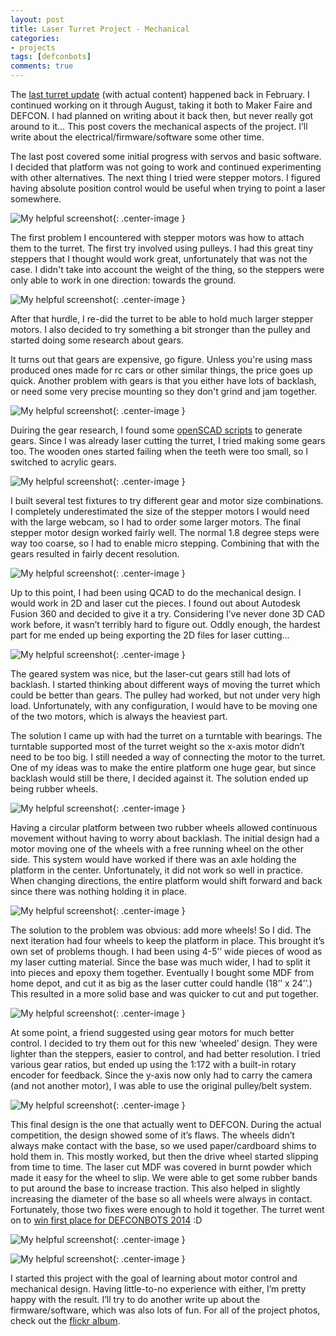 ```yaml
---
layout: post
title: Laser Turret Project - Mechanical
categories:
- projects
tags: [defconbots]
comments: true
---
```


The [last turret update][0] (with actual content) happened back in February. I continued working on it through August, taking it both to Maker Faire and DEFCON. I had planned on writing about it back then, but never really got around to it… This post covers the mechanical aspects of the project. I’ll write about the electrical/firmware/software some other time.

The last post covered some initial progress with servos and basic software. I decided that platform was not going to work and continued experimenting with other alternatives. The next thing I tried were stepper motors. I figured having absolute position control would be useful when trying to point a laser somewhere. 

![My helpful screenshot](/images/defconbots2014/defconbots-mechanical-01.jpg){: .center-image }

The first problem I encountered with stepper motors was how to attach them to the turret. The first try involved using pulleys. I had this great tiny steppers that I thought would work great, unfortunately that was not the case. I didn't take into account the weight of the thing, so the steppers were only able to work in one direction: towards the ground.

![My helpful screenshot](/images/defconbots2014/defconbots-mechanical-02.jpg){: .center-image }

After that hurdle, I re-did the turret to be able to hold much larger stepper motors. I also decided to try something a bit stronger than the pulley and started doing some research about gears. 

It turns out that gears are expensive, go figure. Unless you're using mass produced ones made for rc cars or other similar things, the price goes up quick. Another problem with gears is that you either have lots of backlash, or need some very precise mounting so they don't grind and jam together. 

![My helpful screenshot](/images/defconbots2014/defconbots-mechanical-03.jpg){: .center-image }

Duiring the gear research, I found some [openSCAD scripts][1] to generate gears. Since I was already laser cutting the turret, I tried making some gears too. The wooden ones started failing when the teeth were too small, so I switched to acrylic gears.

![My helpful screenshot](/images/defconbots2014/defconbots-mechanical-04.jpg){: .center-image }

I built several test fixtures to try different gear and motor size combinations. I completely underestimated the size of the stepper motors I would need with the large webcam, so I had to order some larger motors. The final stepper motor design worked fairly well. The normal 1.8 degree steps were way too coarse, so I had to enable micro stepping. Combining that with the gears resulted in fairly decent resolution.

![My helpful screenshot](/images/defconbots2014/defconbots-mechanical-05.jpg){: .center-image }

Up to this point, I had been using QCAD to do the mechanical design. I would work in 2D and laser cut the pieces. I found out about Autodesk Fusion 360 and decided to give it a try. Considering I’ve never done 3D CAD work before, it wasn’t terribly hard to figure out. Oddly enough, the hardest part for me ended up being exporting the 2D files for laser cutting...

![My helpful screenshot](/images/defconbots2014/defconbots-mechanical-06.jpg){: .center-image }

The geared system was nice, but the laser-cut gears still had lots of backlash. I started thinking about different  ways of moving the turret which could be better than gears. The pulley had worked, but not under very high load. Unfortunately, with any configuration, I would have to be moving one of the two motors, which is always the heaviest part. 

The solution I came up with had the turret on a turntable with bearings. The turntable supported most of the turret weight so the x-axis motor didn’t need to be too big. I still needed a way of connecting the motor to the turret. One of my ideas was to make the entire platform one huge gear, but since backlash would still be there, I decided against it. The solution ended up being rubber wheels.

![My helpful screenshot](/images/defconbots2014/defconbots-mechanical-07.jpg){: .center-image }

Having a circular platform between two rubber wheels allowed continuous movement without having to worry about backlash. The initial design had a motor moving one of the wheels with a free running wheel on the other side. This system would have worked if there was an axle holding the platform in the center. Unfortunately, it did not work so well in practice. When changing directions, the entire platform would shift forward and back since there was nothing holding it in place.

![My helpful screenshot](/images/defconbots2014/defconbots-mechanical-08.jpg){: .center-image }

The solution to the problem was obvious: add more wheels! So I did. The next iteration had four wheels to keep the platform in place. This brought it’s own set of problems though. I had been using 4-5’’ wide pieces of wood as my laser cutting material. Since the base was much wider, I had to split it into pieces and epoxy them together. Eventually I bought some MDF from home depot, and cut it as big as the laser cutter could handle (18’’ x 24’’.) This resulted in a more solid base and was quicker to cut and put together.

![My helpful screenshot](/images/defconbots2014/defconbots-mechanical-12.png){: .center-image }

At some point, a friend suggested using gear motors for much better control. I decided to try them out for this new ‘wheeled’ design. They were lighter than the steppers, easier to control, and had better resolution. I tried various gear ratios, but ended up using the 1:172 with a built-in rotary encoder for feedback. Since the y-axis now only had to carry the camera (and not another motor), I was able to use the original pulley/belt system.

![My helpful screenshot](/images/defconbots2014/defconbots-mechanical-09.jpg){: .center-image }

This final design is the one that actually went to DEFCON. During the actual competition, the design showed some of it’s flaws. The wheels didn’t always make contact with the base, so we used paper/cardboard shims to hold them in. This mostly worked, but then the drive wheel started slipping from time to time. The laser cut MDF was covered in burnt powder which made it easy for the wheel to slip. We were able to get some rubber bands to put around the base to increase traction. This also helped in slightly increasing the diameter of the base so all wheels were always in contact. Fortunately, those two fixes were enough to hold it together. The turret went on to [win first place for DEFCONBOTS 2014][3] :D

![My helpful screenshot](/images/defconbots2014/defconbots-mechanical-11.jpg){: .center-image }

![My helpful screenshot](/images/defconbots2014/defconbots-mechanical-10.jpg){: .center-image }

I started this project with the goal of learning about motor control and mechanical design. Having little-to-no experience with either, I’m pretty happy with the result. I’ll try to do another write up about the firmware/software, which was also lots of fun. For all of the project photos, check out the [flickr album][2].

[0]: /2014/02/laser-turret-progress/
[1]: https://github.com/SolidCode/MCAD
[2]: https://www.flickr.com/photos/apg88/sets/72157649440445931/
[3]: https://forum.defcon.org/showthread.php?t=14025